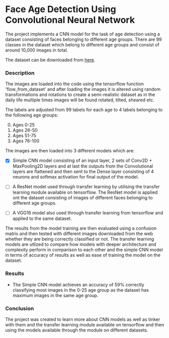 # Face Age Detection Using Convolutional Neural Network

The project implements a CNN model for the task of age detection using a dataset consisting of faces belonging to different age groups. There are 99 classes in the dataset which belong to different age groups and consist of around 10,000 images in total.

The dataset can be downloaded from [here](https://www.kaggle.com/datasets/frabbisw/facial-age).

### Description

The images are loaded into the code using the tensorflow function 'flow_from_dataset' and after loading the images it is altered using random transformations and rotations to create a semi-realistic dataset as in the daily life multiple times images will be found rotated, tilted, sheared etc.

The labels are adjusted from 99 labels for each age to 4 labels belonging to the following age groups:

0. Ages 0-25
1. Ages 26-50
2. Ages 51-75
3. Ages 76-100

The images are then loaded into 3 different models which are:

- [x] Simple CNN model consisting of an input layer, 2 sets of Conv2D + MaxPooling2D layers and at last the outputs from the Convolutional layers are flattened and then sent to the Dense layer consisting of 4 neurons and softmax activation for final output of the model.

- [ ] A ResNet model used through transfer learning by utilising the transfer learning module available on tensorflow. The ResNet model is applied ont the dataset consisting of images of different faces belonging to different age groups.

- [ ] A VGG16 model also used through transfer learning from tensorflow and applied to the same dataset.

The results from the model training are then evaluated using a confusion matrix and then tested with different images downloaded from the web whether they are being correctly classified or not. The transfer learning models are utlized to compare how models with deeper architecture and complexity perform in comparison to each other and the simple CNN model in terms of accuracy of results as well as ease of training the model on the dataset.

### Results

- The Simple CNN model achieves an accuracy of 59% correctly classifying most images in the 0-25 age group as the dataset has maximum images in the same age group.

### Conclusion

The project was created to learn more about CNN models as well as tinker with them and the transfer learning module available on tensorflow and then using the models available through the module on different datasets.
